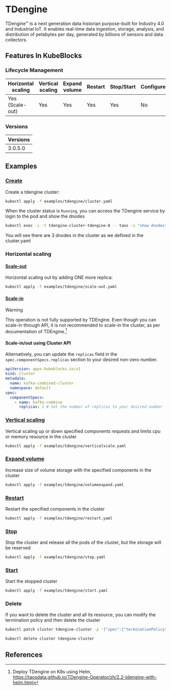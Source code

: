 # TDengine

TDengine™ is a next generation data historian purpose-built for Industry 4.0 and Industrial IoT. It enables real-time data ingestion, storage, analysis, and distribution of petabytes per day, generated by billions of sensors and data collectors.

## Features In KubeBlocks

### Lifecycle Management

| Horizontal<br/>scaling | Vertical <br/>scaling | Expand<br/>volume | Restart   | Stop/Start | Configure | Expose | Switchover |
|------------------------|-----------------------|-------------------|-----------|------------|-----------|--------|------------|
| Yes (Scale-out)        | Yes                   | Yes               | Yes       | Yes        | No       | Yes    | N/A   |

### Versions

| Versions |
|----------|
| 3.0.5.0    |

## Examples

### [Create](cluster.yaml)

Create a tdengine cluster:

```bash
kubectl apply -f examples/tdengine/cluster.yaml
```

When the cluster status is `Running`, you can access the TDengine service by login to the pod and show the dnodes

```bash
kubectl exec -i -t tdengine-cluster-tdengine-0 -- taos -s "show dnodes"
```

You will see there are 3 dnodes in the cluster as we defined in the cluster.yaml

### Horizontal scaling

#### [Scale-out](scale-out.yaml)

Horizontal scaling out by adding ONE more replica:

```bash
kubectl apply -f examples/tdengine/scale-out.yaml
```

#### [Scale-in](scale-in.yaml)

> [!WARNING]
> This operation is not fully supported by TDEngine.
> Even though you can scale-in through API, it is not recommended to scale-in the cluster, as per documentation of TDEngine.[^1]

#### Scale-in/out using Cluster API

Alternatively, you can update the `replicas` field in the `spec.componentSpecs.replicas` section to your desired non-zero number.

```yaml
apiVersion: apps.kubeblocks.io/v1
kind: Cluster
metadata:
  name: kafka-combined-cluster
  namespace: default
spec:
  componentSpecs:
    - name: kafka-combine
      replicas: 1 # Set the number of replicas to your desired number
```

### [Vertical scaling](verticalscale.yaml)

Vertical scaling up or down specified components requests and limits cpu or memory resource in the cluster

```bash
kubectl apply -f examples/tdengine/verticalscale.yaml
```

### [Expand volume](volumeexpand.yaml)

Increase size of volume storage with the specified components in the cluster

```bash
kubectl apply -f examples/tdengine/volumeexpand.yaml
```

### [Restart](restart.yaml)

Restart the specified components in the cluster

```bash
kubectl apply -f examples/tdengine/restart.yaml
```

### [Stop](stop.yaml)

Stop the cluster and release all the pods of the cluster, but the storage will be reserved

```bash
kubectl apply -f examples/tdengine/stop.yaml
```

### [Start](start.yaml)

Start the stopped cluster

```bash
kubectl apply -f examples/tdengine/start.yaml
```

### Delete

If you want to delete the cluster and all its resource, you can modify the termination policy and then delete the cluster

```bash
kubectl patch cluster tdengine-cluster -p '{"spec":{"terminationPolicy":"WipeOut"}}' --type="merge"

kubectl delete cluster tdengine-cluster
```

## References

[^1]: Deploy TDengine on K8s using Helm, <https://taosdata.github.io/TDengine-Operator/zh/2.2-tdengine-with-helm.html>
